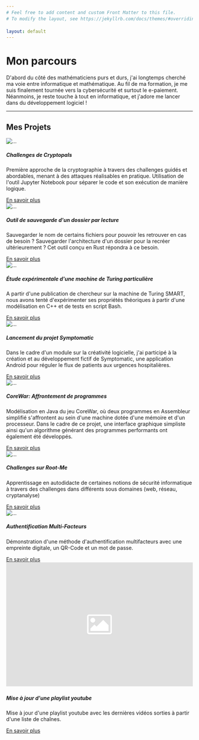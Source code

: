 ```yaml
---
# Feel free to add content and custom Front Matter to this file.
# To modify the layout, see https://jekyllrb.com/docs/themes/#overriding-theme-defaults

layout: default
---
```


<script src="//cdnjs.cloudflare.com/ajax/libs/highlight.js/10.0.3/highlight.min.js"></script>
<script>hljs.initHighlightingOnLoad();</script>

# Mon parcours

D'abord du côté des mathématiciens purs et durs, j'ai longtemps cherché ma voie entre informatique et mathématique. Au fil de ma formation, je me suis finalement tournée vers la cybersécurité et surtout le e-paiement. Néanmoins, je reste touche à tout en informatique, et j'adore me lancer dans du développement logiciel !

<hr id="Projets">

## Mes Projets

<div class="row row-cols-1 row-cols-md-2">
<div class="col mb-4">
<div class="card h-100">
  <img src="{{ site.baseurl}}/assets/images/projets/Cryptopals/main.png" class="card-img-top" alt="..."/>
  <div class="card-body">
    <h5 class="card-title">Challenges de Cryptopals</h5>
    <p class="card-text">Première approche de la cryptographie à travers des challenges guidés et abordables, menant à des attaques réalisables en pratique. Utilisation de l'outil Jupyter Notebook pour séparer le code et son exécution de manière logique.</p>
    <a href="{{ site.url }}/projets/Cryptopals/" class="btn btn-primary mybuttoncolor mybuttonstyle mx-auto stretched-link">En savoir plus</a>
  </div>
</div>
</div>
<div class="col mb-4">
<div class="card h-100">
  <img src="{{ site.baseurl}}/assets/images/placeholder-image.png" class="card-img-top" alt="..."/>
  <div class="card-body">
    <h5 class="card-title">Outil de sauvegarde d'un dossier par lecture</h5>
    <p class="card-text">Sauvegarder le nom de certains fichiers pour pouvoir les retrouver en cas de besoin ? Sauvegarder l'architecture d'un dossier pour la recréer ultérieurement ? Cet outil conçu en Rust répondra à ce besoin.</p>
    <a href="{{ site.url }}/projets/SaveTool/" class="btn btn-primary mybuttoncolor mybuttonstyle mx-auto stretched-link">En savoir plus</a>
  </div>
</div>
</div>
<div class="col mb-4">
<div class="card h-100">
  <img src="{{ site.baseurl}}/assets/images/projets/TuringMachine/SMARTTable.PNG" class="card-img-top" alt="..."/>
  <div class="card-body">
    <h5 class="card-title">Étude expérimentale d'une machine de Turing particulière</h5>
    <p class="card-text">A partir d'une publication de chercheur sur la machine de Turing SMART, nous avons tenté d'expérimenter ses propriétés théoriques à partir d'une modélisation en C++ et de tests en script Bash.</p>
    <a href="{{ site.url }}/projets/TuringMachine/" class="btn btn-primary mybuttoncolor mybuttonstyle mx-auto stretched-link">En savoir plus</a>
  </div>
</div>
</div>
<div class="col mb-4">
<div class="card h-100">
  <img src="{{ site.baseurl}}/assets/images/projets/Symptomatic/symptomatic2.jpg" class="card-img-top" alt="..."/>
  <div class="card-body">
    <h5 class="card-title">Lancement du projet Symptomatic</h5>
    <p class="card-text">Dans le cadre d'un module sur la créativité logicielle, j'ai participé à la création et au développement fictif de Symptomatic, une application Android pour réguler le flux de patients aux urgences hospitalières.</p>
    <a href="{{ site.url }}/projets/Symptomatic" class="btn btn-primary mybuttoncolor mybuttonstyle mx-auto stretched-link">En savoir plus</a>
  </div>
</div>
</div>
<div class="col mb-4">
  <div class="card h-100">
    <img src="{{ site.baseurl}}/assets/images/projets/CoreWar/corewar3.png" class="card-img-top" alt="..."/>
    <div class="card-body">
      <h5 class="card-title">CoreWar: Affrontement de programmes</h5>
      <p class="card-text">Modélisation en Java du jeu CoreWar, où deux programmes en Assembleur simplifié s'affrontent au sein d'une machine dotée d'une mémoire et d'un processeur. Dans le cadre de ce projet, une interface graphique simpliste ainsi qu'un algorithme générant des programmes performants ont également été développés.</p>
      <a href="{{ site.url }}/projets/CoreWar" class="btn btn-primary mybuttoncolor mybuttonstyle mx-auto stretched-link">En savoir plus</a>
    </div>
  </div> 
</div>
<div class="col mb-4">
  <div class="card h-100">
    <img src="{{ site.baseurl}}/assets/images/projets/RootMe/rootme1.svg" class="card-img-top" alt="..."/>
    <div class="card-body">
      <h5 class="card-title">Challenges sur Root-Me</h5>
      <p class="card-text">Apprentissage en autodidacte de certaines notions de sécurité informatique à travers des challenges dans différents sous domaines (web, réseau, cryptanalyse)</p>
      <a href="{{ site.url }}/projets/Root-Me" class="btn btn-primary mybuttoncolor mybuttonstyle mx-auto stretched-link">En savoir plus</a>
    </div>
  </div>
</div>
<div class="col mb-4">
  <div class="card h-100">
    <img src="{{ site.baseurl}}/assets/images/projets/MultiFactorsAuthentication/multiFactorsAuth2.png" class="card-img-top" alt="..."/>
      <div class="card-body">
        <h5 class="card-title">Authentification Multi-Facteurs</h5>
        <p class="card-text">Démonstration d'une méthode d'authentification multifacteurs avec une empreinte digitale, un QR-Code et un mot de passe.</p>
        <a href="{{site.url}}/projets/AuthMultiFacteurs" class="btn btn-primary mybuttoncolor mybuttonstyle mx-auto stretched-link">En savoir plus</a>
      </div>
  </div>
</div>  
<div class="col mb-4">
  <div class="card h-100">
    <img src="{{ site.baseurl}}/../assets/images/placeholder-image.png" class="card-img-top" alt="..."/>
    <div class="card-body">
      <h5 class="card-title">Mise à jour d'une playlist youtube</h5>
      <p class="card-text">Mise à jour d'une playlist youtube avec les dernières vidéos sorties à partir d'une liste de chaînes.</p>
      <a href="{{site.url}}/projets/youtubeUpdatePlaylist" class="btn btn-primary mybuttoncolor mybuttonstyle mx-auto stretched-link">En savoir plus</a>
    </div>
  </div>
</div>  
